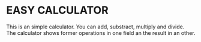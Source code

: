# EASY CALCULATOR

This is an simple calculator. You can add, substract, multiply and divide. 
The calculator shows former operations in one field an the result in an other.